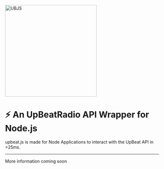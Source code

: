 <img align="center" src="https://i.imgur.com/uKqzYYM.png" alt="UBJS" width="300"/>

# ⚡️ An UpBeatRadio API Wrapper for Node.js

upbeat.js is made for Node Applications to interact with the UpBeat API in >25ms.

--- 

More information coming soon
